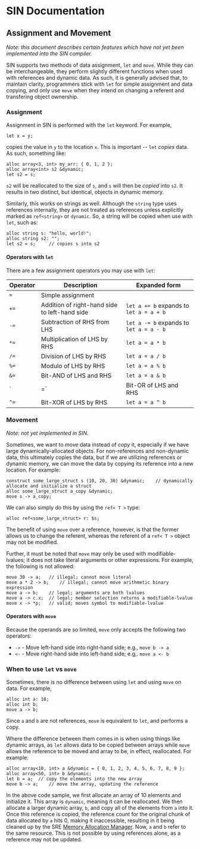# SIN Documentation

## Assignment and Movement

_Note: this document describes certain features which have not yet been implemented into the SIN compiler._

SIN supports two methods of data assignment, `let` and `move`. While they can be interchangeable, they perform slightly different functions when used with references and dynamic data. As such, it is generally advised that, to maintain clarity, programmers stick with `let` for simple assignment and data copying, and only use `move` when they intend on changing a referent and transfering object ownership.

### Assignment

Assignment in SIN is performed with the `let` keyword. For example,

    let x = y;

copies the value in `y` to the location `x`. This is important -- `let` *copies* data. As such, something like:

    alloc array<3, int> my_arr: { 0, 1, 2 };
    alloc array<int> s2 &dynamic;
    let s2 = s;

`s2` will be reallocated to the size of `s`, and `s` will then be *copied* into `s2`. It results in two distinct, but identical, objects in dynamic memory.

Similarly, this works on strings as well. Although the `string` type uses references internally, they are not treated as references unless explicitly marked as `ref<string>` or `dynamic`. So, a string will be copied when use with `let`, such as:

    alloc string s: "hello, world!";
    alloc string s2: "";
    let s2 = s;     // copies s into s2

#### Operators with `let`

There are a few assignment operators you may use with `let`:

| Operator | Description | Expanded form |
| -------- | ----------- | ------------- |
| `=` | Simple assignment | |
| `+=` | Addition of right-hand side to left-hand side | `let a += b` expands to `let a = a + b` |
| `-=` | Subtraction of RHS from LHS | `let a -= b` expands to `let a = a - b` |
| `*=` | Multiplication of LHS by RHS | `let a = a * b` |
| `/=` | Division of LHS by RHS | `let a = a / b` |
| `%=` | Modulo of LHS by RHS | `let a = a % b` |
| `&=` | Bit-AND of LHS and RHS | `let a = a & b` |
| `|=` | Bit-OR of LHS and RHS | `let a = a | b` |
| `^=` | Bit-XOR of LHS by RHS | `let a = a ^ b` |

### Movement

_Note: not yet implemented in SIN._

Sometimes, we want to *move* data instead of *copy* it, especially if we have large dynamically-allocated objects. For non-references and non-dynamic data, this ultimately copies the data, but if we are utilizing references or dynamic memory, we can move the data by copying its reference into a new location. For example:

    construct some_large_struct s (10, 20, 30) &dynamic;    // dynamically allocate and initialize a struct
    alloc some_large_struct a_copy &dynamic;
    move s -> a_copy;

We can also simply do this by using the `ref< T >` type:

    alloc ref<some_large_struct> r: $s;

The benefit of using `move` over a reference, however, is that the former allows us to change the referent, whereas the referent of a `ref< T >` object may not be modified.

Further, it must be noted that `move` may only be used with modifiable-lvalues; it does not take literal arguments or other expressions. For example, the following is not allowed:

    move 30 -> a;   // illegal; cannot move literal
    move a * 2 -> b;    // illegal; cannot move arithmetic binary expression
    move a -> b;    // legal; arguments are both lvalues
    move a -> c.x;  // legal; member selection returns a modifiable-lvalue
    move x -> *p;   // valid; moves symbol to modifiable-lvalue

#### Operators with `move`

Because the operands are so limited, `move` only accepts the following two operators:

* `->` - Move left-hand side into right-hand side; e.g., `move b -> a`
* `<-` - Move right-hand side into left-hand side; e.g,. `move a <- b`

### When to use `let` vs `move`

Sometimes, there is no difference between using `let` and using `move` on data. For example,

    alloc int a: 10;
    alloc int b;
    move a -> b;

Since `a` and `b` are not references, `move` is equivalent to `let`, and performs a copy.

Where the difference between them comes in is when using things like dynamic arrays, as `let` allows data to be copied between arrays while `move` allows the reference to be moved and array to be, in effect, reallocated. For example:

    alloc array<10, int> a &dynamic = { 0, 1, 2, 3, 4, 5, 6, 7, 8, 9 };
    alloc array<50, int> b &dynamic;
    let b = a;  // copy the elements into the new array
    move b -> a;    // move the array, updating the reference

In the above code sample, we first allocate an array of 10 elements and initialize it. This array is `dynamic`, meaning it can be reallocated. We then allocate a larger dynamic array, `b`, and copy all of the elements from `a` into it. Once this reference is copied, the reference count for the original chunk of data allocated by `a` hits 0, making it inaccessible, resulting in it being cleaned up by the SRE [Memory Allocation Manager](Memory%20Allocation%20Manager.md). Now, `a` and `b` refer to the same resource. This is not possible by using references alone, as a reference may not be updated.
